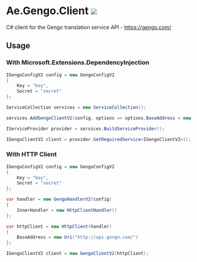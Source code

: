# Ae.Gengo.Client [![](https://img.shields.io/nuget/v/Ae.Gengo.Client.svg)](https://www.nuget.org/packages/Ae.Gengo.Client)
C# client for the Gengo translation service API - https://gengo.com/

## Usage
### With Microsoft.Extensions.DependencyInjection
```csharp
IGengoConfigV2 config = new GengoConfigV2
{
    Key = "key",
    Secret = "secret"
};

ServiceCollection services = new ServiceCollection();

services.AddGengoClientV2(config, options => options.BaseAddress = new Uri("http://api.gengo.com/"));

IServiceProvider provider = services.BuildServiceProvider();

IGengoClientV2 client = provider.GetRequiredService<IGengoClientV2>();
```

### With HTTP Client
```csharp
IGengoConfigV2 config = new GengoConfigV2
{
    Key = "key",
    Secret = "secret"
};

var handler = new GengoHandlerV2(config)
{
    InnerHandler = new HttpClientHandler()
};

var httpClient = new HttpClient(handler)
{
    BaseAddress = new Uri("http://api.gengo.com/")
};

IGengoClientV2 client = new GengoClientV2(httpClient);
```
